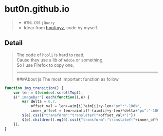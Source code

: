 # but0n.github.io
>* `HTML` `CSS` `jQuery`
>* Idear from [hooli.xyz](http://hooli.xyz), code by myself.

## Detail
> The code of `hooli` is hard to read, </br>
> Cause they use a lib of `Adobe` or something,</br>
> So I use Firefox to copy one, </br>
> ***
> ###About js
> The most important function as follow
>
```javascript
function img_transition() {
    var len = $(window).scrollTop();        
    $(".imageBar").each(function(i,e) {
        var delta = 0.7,
            offset_val = len>=aim[i]?aim[i]+y-len+"px":"-100%",
            inner_offset = len>=aim[i]?-(aim[i]+y-len)*delta+"px":"-100%"
        $(e).css({"transform":"translateY("+offset_val+")"})
        $(e).children().eq(0).css({"transform":"translateY("+inner_offset+")"})
    });    
}
```


